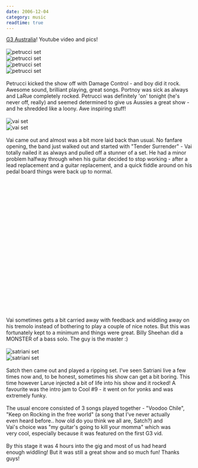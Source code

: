 ```yaml
---
date: 2006-12-04
category: music
readtime: true
---
```

<a href="http://www.metaltheater.com/article.asp?id=153">G3 Australia</a>! Youtube video and pics!<br /><br /><img src="/pics/G3 - Petrucci 1.jpg" alt="petrucci set" style="float: none"/><br /><img src="/pics/G3 - Petrucci 2.jpg" alt="petrucci set" style="float: none"/><br /><img src="/pics/G3 - Petrucci 3.jpg" alt="petrucci set" style="float: none"/><br /><img src="/pics/G3 - Petrucci 4.jpg" alt="petrucci set" style="float: none"/><br /><br />Petrucci kicked the show off with Damage Control - and boy did it rock. Awesome sound, brilliant playing, great songs. Portnoy was sick as always and LaRue completely rocked. Petrucci was definitely 'on' tonight (he's never off, really) and seemed determined to give us Aussies a great show - and he shredded like a loony. Awe inspiring stuff!<br /><br /><img src="/pics/G3 - Vai 1.jpg" alt="vai set" style="float: none"/><br /><img src="/pics/G3 - Vai 2.jpg" alt="vai set" style="float: none"/><br /><br />Vai came out and almost was a bit more laid back than usual. No fanfare opening, the band just walked out and started with "Tender Surrender" - Vai totally nailed it as always and pulled off a stunner of a set. He had a minor problem halfway through when his guitar decided to stop working - after a lead replacement and a guitar replacement, and a quick fiddle around on his pedal board things were back up to normal. <br /><br /><object width="425" height="350"> <param name="movie" value="http://www.youtube.com/v/1Y38AWnuZNE"> </param> <embed src="http://www.youtube.com/v/1Y38AWnuZNE" type="application/x-shockwave-flash" width="425" height="350"> </embed> </object><br /><br />Vai sometimes gets a bit carried away with feedback and widdling away on his tremolo instead of bothering to play a couple of nice notes. But this was fortunately kept to a minimum and things were great. Billy Sheehan did a MONSTER of a bass solo. The guy is the master :)<br /><br /><img src="/pics/G3 - Satch 1.jpg" alt="satriani set" style="float: none"/><br /><img src="/pics/G3 - Satch 2.jpg" alt="satriani set" style="float: none"/><br /><br />Satch then came out and played a ripping set. I've seen Satriani live a few times now and, to be honest, sometimes his show can get a bit boring. This time however Larue injected a bit of life into his show and it rocked! A favourite was the intro jam to Cool #9 - it went on for yonks and was extremely funky.<br /><br />The usual encore consisted of 3 songs played together - "Voodoo Chile",<br />"Keep on Rocking in the free world" (a song that I've never actually<br />even heard before.. how old do you think we all are, Satch?) and<br />Vai's choice was "my guitar's going to kill your momma" which was<br />very cool, especially because it was featured on the first G3 vid.<br /><br />By this stage it was 4 hours into the gig and most of us had heard <br />enough widdling! But it was still a great show and so much fun! Thanks guys!<br />